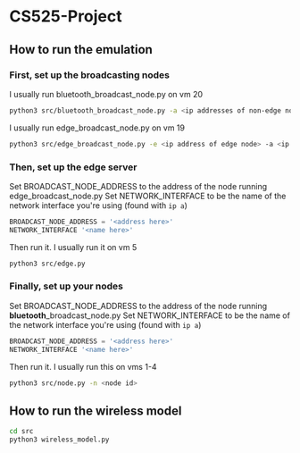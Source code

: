 # CS525-Project

## How to run the emulation
### First, set up the broadcasting nodes
I usually run bluetooth\_broadcast\_node.py on vm 20
```bash
python3 src/bluetooth_broadcast_node.py -a <ip addresses of non-edge nodes>
```
I usually run edge\_broadcast\_node.py on vm 19
```bash
python3 src/edge_broadcast_node.py -e <ip address of edge node> -a <ip addresses of non-edge nodes>
```
### Then, set up the edge server
Set BROADCAST\_NODE\_ADDRESS to the address of the node running edge\_broadcast\_node.py
Set NETWORK\_INTERFACE to be the name of the network interface you're using (found with `ip a`)
```python
BROADCAST_NODE_ADDRESS = '<address here>'
NETWORK_INTERFACE '<name here>'
```
Then run it. I usually run it on vm 5
```bash
python3 src/edge.py
```

### Finally, set up your nodes
Set BROADCAST\_NODE\_ADDRESS to the address of the node running **bluetooth**\_broadcast\_node.py
Set NETWORK\_INTERFACE to be the name of the network interface you're using (found with `ip a`)
```python
BROADCAST_NODE_ADDRESS = '<address here>'
NETWORK_INTERFACE '<name here>'
```
Then run it. I usually run this on vms 1-4
```bash
python3 src/node.py -n <node id>
```

## How to run the wireless model
```bash
cd src
python3 wireless_model.py
```
